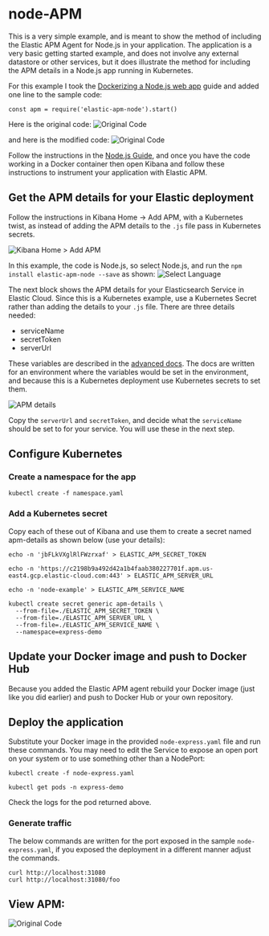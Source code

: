 # node-APM

This is a very simple example, and is meant to show the method of including the Elastic APM Agent for Node.js in your application.  The application is a very basic getting started example, and does not involve any external datastore or other services, but it does illustrate the method for including the APM details in a Node.js app running in Kubernetes.

For this example I took the [Dockerizing a Node.js web app](https://nodejs.org/en/docs/guides/nodejs-docker-webapp/) guide and added one line to the sample code:
```
const apm = require('elastic-apm-node').start()
```

Here is the original code:
![Original Code](https://github.com/elastic/examples/raw/master/APM/Node.js/Kubernetes/images/Node-1.png)

and here is the modified code:
![Original Code](https://github.com/elastic/examples/raw/master/APM/Node.js/Kubernetes/images/Node-2.png)

Follow the instructions in the [Node.js Guide](https://nodejs.org/en/docs/guides/nodejs-docker-webapp/), and once you have the code working in a Docker container then open Kibana and follow these instructions to instrument your application with Elastic APM.

## Get the APM details for your Elastic deployment
Follow the instructions in Kibana Home -> Add APM, with a Kubernetes twist, as 
instead of adding the APM details to the `.js` file pass in Kubernetes secrets.

![Kibana Home > Add APM](https://github.com/elastic/examples/raw/master/APM/Node.js/Kubernetes/images/APM-1.png)


In this example, the code is Node.js, so select Node.js, and run the `npm install elastic-apm-node --save` as shown:
![Select Language](https://github.com/elastic/examples/raw/master/APM/Node.js/Kubernetes/images/APM-2.png)

The next block shows the APM details for your Elasticsearch Service in Elastic Cloud.  Since this is a Kubernetes example, use a Kubernetes Secret rather than adding the details to your `.js` file.  There are three details needed:

 - serviceName
 - secretToken
 - serverUrl

These variables are described in the [advanced docs](https://www.elastic.co/guide/en/apm/agent/nodejs/3.x/express.html#express-advanced-configuration).  The docs are written for an environment where the variables would be set in the environment, and because this is a Kubernetes deployment use Kubernetes secrets to set them.

![APM details](https://github.com/elastic/examples/raw/master/APM/Node.js/Kubernetes/images/APM-3.png)

Copy the `serverUrl` and `secretToken`, and decide what the `serviceName` should be set to for your service.  You will use these in the next step.

## Configure Kubernetes

### Create a namespace for the app
```
kubectl create -f namespace.yaml
```

### Add a Kubernetes secret
Copy each of these out of Kibana and use them to create a secret named apm-details as shown below (use your details):

```
echo -n 'jbFLkVXglRlFWzrxaf' > ELASTIC_APM_SECRET_TOKEN

echo -n 'https://c2198b9a492d42a1b4faab380227701f.apm.us-east4.gcp.elastic-cloud.com:443' > ELASTIC_APM_SERVER_URL

echo -n 'node-example' > ELASTIC_APM_SERVICE_NAME

kubectl create secret generic apm-details \
  --from-file=./ELASTIC_APM_SECRET_TOKEN \
  --from-file=./ELASTIC_APM_SERVER_URL \
  --from-file=./ELASTIC_APM_SERVICE_NAME \
  --namespace=express-demo
```

## Update your Docker image and push to Docker Hub
Because you added the Elastic APM agent rebuild your Docker image (just like you did earlier) and push to Docker Hub or your own repository.

## Deploy the application

Substitute your Docker image in the provided `node-express.yaml` file and run these commands.  You may need to edit the Service to expose an open port on your system or to use something other than a NodePort:

```
kubectl create -f node-express.yaml 

kubectl get pods -n express-demo
```

Check the logs for the pod returned above.

### Generate traffic

The below commands are written for the port exposed in the sample `node-express.yaml`, if you exposed the deployment in a different manner adjust the commands.

```
curl http://localhost:31080
curl http://localhost:31080/foo
```

## View APM:

![Original Code](https://github.com/elastic/examples/raw/master/APM/Node.js/Kubernetes/images/APM-5.png)
